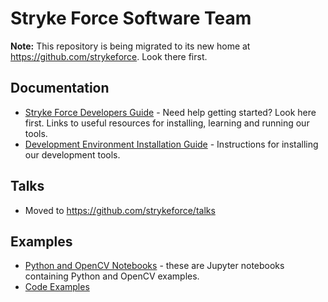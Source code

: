 # Stryke Force Software Team

**Note:** This repository is being migrated to its new home at https://github.com/strykeforce. Look there first.

## Documentation

- [Stryke Force Developers Guide](docs/resources.md) - Need help getting started? Look here first. Links to useful resources for installing, learning and running our tools.
- [Development Environment Installation Guide](docs/tools.md) - Instructions for installing our development tools.

## Talks

- Moved to https://github.com/strykeforce/talks

## Examples

- [Python and OpenCV Notebooks](notebooks) - these are Jupyter notebooks containing Python and OpenCV examples.
- [Code Examples](examples)
